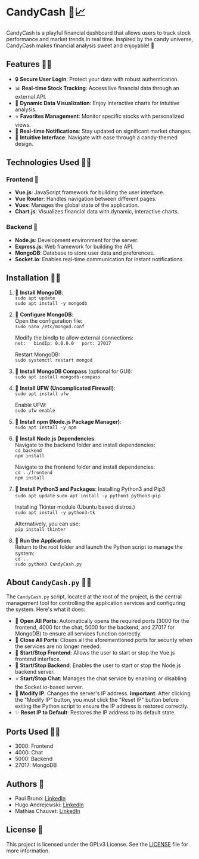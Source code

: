 # CandyCash 🍬📈

CandyCash is a playful financial dashboard that allows users to track stock performance and market trends in real time. Inspired by the candy universe, CandyCash makes financial analysis sweet and enjoyable! 🍭

## Features 🍡✨

- 🔒 **Secure User Login**: Protect your data with robust authentication.
- 📊 **Real-time Stock Tracking**: Access live financial data through an external API.
- 🍩 **Dynamic Data Visualization**: Enjoy interactive charts for intuitive analysis.
- ⭐ **Favorites Management**: Monitor specific stocks with personalized views.
- 🚨 **Real-time Notifications**: Stay updated on significant market changes.
- 🍭 **Intuitive Interface**: Navigate with ease through a candy-themed design.

## Technologies Used 🍫🍬

### Frontend 🍩
- **Vue.js**: JavaScript framework for building the user interface.
- **Vue Router**: Handles navigation between different pages.
- **Vuex**: Manages the global state of the application.
- **Chart.js**: Visualizes financial data with dynamic, interactive charts.

### Backend 🍪
- **Node.js**: Development environment for the server.
- **Express.js**: Web framework for building the API.
- **MongoDB**: Database to store user data and preferences.
- **Socket.io**: Enables real-time communication for instant notifications.

## Installation 🍭✨

1. 🍬 **Install MongoDB**:  
   `sudo apt update`  
   `sudo apt install -y mongodb`

2. 🍫 **Configure MongoDB**:  
   Open the configuration file:  
   `sudo nano /etc/mongod.conf`  

   Modify the bindIp to allow external connections:  
   `net:  
     bindIp: 0.0.0.0  
     port: 27017`

   Restart MongoDB:  
   `sudo systemctl restart mongod`

3. 🍩 **Install MongoDB Compass** (optional for GUI):  
   `sudo apt install mongodb-compass`

4. 🍭 **Install UFW (Uncomplicated Firewall)**:  
   `sudo apt install ufw`

   Enable UFW:  
   `sudo ufw enable`

5. 🍬 **Install npm (Node.js Package Manager)**:  
   `sudo apt install -y npm`

6. 🍪 **Install Node.js Dependencies**:  
   Navigate to the backend folder and install dependencies:  
   `cd backend`  
   `npm install`  

   Navigate to the frontend folder and install dependencies:  
   `cd ../frontend`  
   `npm install`

7. 🍫 **Install Python3 and Packages**:
   Installing Python3 and Pip3   
   `sudo apt update` 
   `sudo apt install -y python3 python3-pip` 

   Installing Tkinter module (Ubuntu based distros.)  
   `sudo apt install -y python3-tk` 

   Alternatively, you can use:   
   `pip install tkinter`   

8. 🍡 **Run the Application**:  
   Return to the root folder and launch the Python script to manage the system:  
   `cd ..`  
   `sudo python3 CandyCash.py`   

## About `CandyCash.py` 🍭✨

The `CandyCash.py` script, located at the root of the project, is the central management tool for controlling the application services and configuring the system. Here's what it does:

- 🍬 **Open All Ports**: Automatically opens the required ports (3000 for the frontend, 4000 for the chat, 5000 for the backend, and 27017 for MongoDB) to ensure all services function correctly.
- 🍩 **Close All Ports**: Closes all the aforementioned ports for security when the services are no longer needed.
- 🍫 **Start/Stop Frontend**: Allows the user to start or stop the Vue.js frontend interface.
- 🍪 **Start/Stop Backend**: Enables the user to start or stop the Node.js backend server.
- ⭐ **Start/Stop Chat**: Manages the chat service by enabling or disabling the Socket.io-based server.
- 🍡 **Modify IP**: Changes the server's IP address. **Important**: After clicking the "Modify IP" button, you must click the "Reset IP" button before exiting the Python script to ensure the IP address is restored correctly.
- ✨ **Reset IP to Default**: Restores the IP address to its default state.

## Ports Used 🍩🍫

- 3000: Frontend
- 4000: Chat
- 5000: Backend
- 27017: MongoDB

## Authors 🍭

- Paul Bruno: [LinkedIn](https://www.linkedin.com/in/paulbruno33)
- Hugo Andrejewski: [LinkedIn](https://www.linkedin.com/in/hugo-andrejewski-a0385b253)
- Mathias Chauvet: [LinkedIn](https://www.linkedin.com/in/mathias-chauvet-022447204)

## License 🍬

This project is licensed under the GPLv3 License. See the [LICENSE](LICENSE.md) file for more information.
